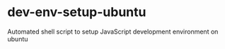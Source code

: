 # dev-env-setup-ubuntu
Automated shell script to setup JavaScript development environment on ubuntu

